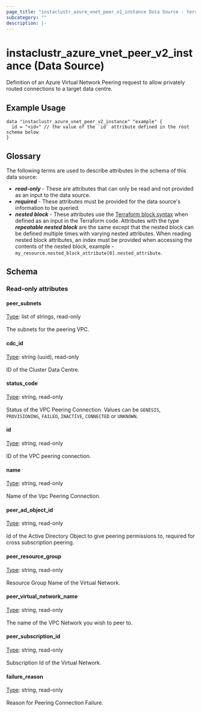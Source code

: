 ```yaml
---
page_title: "instaclustr_azure_vnet_peer_v2_instance Data Source - terraform-provider-instaclustr"
subcategory: ""
description: |-
---
```


# instaclustr_azure_vnet_peer_v2_instance (Data Source)
Definition of an Azure Virtual Network Peering request to allow privately routed connections to a target data centre.
## Example Usage
```
data "instaclustr_azure_vnet_peer_v2_instance" "example" { 
  id = "<id>" // the value of the `id` attribute defined in the root schema below
}
```
## Glossary
The following terms are used to describe attributes in the schema of this data source:
- **_read-only_** - These are attributes that can only be read and not provided as an input to the data source.
- **_required_** - These attributes must be provided for the data source's information to be queried.
- **_nested block_** - These attributes use the [Terraform block syntax](https://www.terraform.io/language/attr-as-blocks) when defined as an input in the Terraform code. Attributes with the type **_repeatable nested block_** are the same except that the nested block can be defined multiple times with varying nested attributes. When reading nested block attributes, an index must be provided when accessing the contents of the nested block, example - `my_resource.nested_block_attribute[0].nested_attribute`.
## Schema
### Read-only attributes
#### peer_subnets
<ins>Type</ins>: list of strings, read-only<br>
<br>The subnets for the peering VPC.
#### cdc_id
<ins>Type</ins>: string (uuid), read-only<br>
<br>ID of the Cluster Data Centre.
#### status_code
<ins>Type</ins>: string, read-only<br>
<br>Status of the VPC Peering Connection. Values can be `GENESIS`, `PROVISIONING`, `FAILED`, `INACTIVE`, `CONNECTED` or `UNKNOWN`.
#### id
<ins>Type</ins>: string, read-only<br>
<br>ID of the VPC peering connection.
#### name
<ins>Type</ins>: string, read-only<br>
<br>Name of the Vpc Peering Connection.
#### peer_ad_object_id
<ins>Type</ins>: string, read-only<br>
<br>Id of the Active Directory Object to give peering permissions to, required for cross subscription peering.
#### peer_resource_group
<ins>Type</ins>: string, read-only<br>
<br>Resource Group Name of the Virtual Network.
#### peer_virtual_network_name
<ins>Type</ins>: string, read-only<br>
<br>The name of the VPC Network you wish to peer to.
#### peer_subscription_id
<ins>Type</ins>: string, read-only<br>
<br>Subscription Id of the Virtual Network.
#### failure_reason
<ins>Type</ins>: string, read-only<br>
<br>Reason for Peering Connection Failure.
